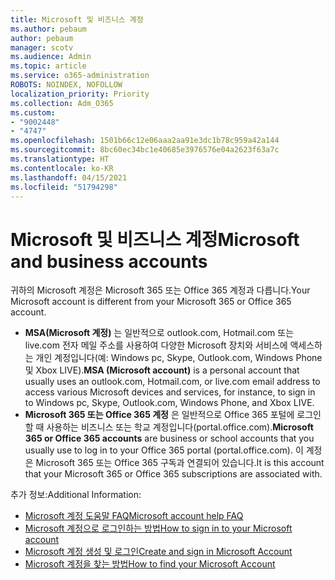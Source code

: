 ```yaml
---
title: Microsoft 및 비즈니스 계정
ms.author: pebaum
author: pebaum
manager: scotv
ms.audience: Admin
ms.topic: article
ms.service: o365-administration
ROBOTS: NOINDEX, NOFOLLOW
localization_priority: Priority
ms.collection: Adm_O365
ms.custom:
- "9002448"
- "4747"
ms.openlocfilehash: 1501b66c12e06aaa2aa91e3dc1b78c959a42a144
ms.sourcegitcommit: 8bc60ec34bc1e40685e3976576e04a2623f63a7c
ms.translationtype: HT
ms.contentlocale: ko-KR
ms.lasthandoff: 04/15/2021
ms.locfileid: "51794298"
---
```

# <a name="microsoft-and-business-accounts"></a><span data-ttu-id="8ade4-102">Microsoft 및 비즈니스 계정</span><span class="sxs-lookup"><span data-stu-id="8ade4-102">Microsoft and business accounts</span></span>

<span data-ttu-id="8ade4-103">귀하의 Microsoft 계정은 Microsoft 365 또는 Office 365 계정과 다릅니다.</span><span class="sxs-lookup"><span data-stu-id="8ade4-103">Your Microsoft account is different from your Microsoft 365 or Office 365 account.</span></span>

- <span data-ttu-id="8ade4-104">**MSA(Microsoft 계정)** 는 일반적으로 outlook.com, Hotmail.com 또는 live.com 전자 메일 주소를 사용하여 다양한 Microsoft 장치와 서비스에 액세스하는 개인 계정입니다(예: Windows pc, Skype, Outlook.com, Windows Phone 및 Xbox LIVE).</span><span class="sxs-lookup"><span data-stu-id="8ade4-104">**MSA (Microsoft account)** is a personal account that usually uses an outlook.com, Hotmail.com, or live.com email address to access various Microsoft devices and services, for instance, to sign in to Windows pc, Skype, Outlook.com, Windows Phone, and Xbox LIVE.</span></span>
- <span data-ttu-id="8ade4-105">**Microsoft 365 또는 Office 365 계정** 은 일반적으로 Office 365 포털에 로그인할 때 사용하는 비즈니스 또는 학교 계정입니다(portal.office.com).</span><span class="sxs-lookup"><span data-stu-id="8ade4-105">**Microsoft 365 or Office 365 accounts** are business or school accounts that you usually use to log in to your Office 365 portal (portal.office.com).</span></span> <span data-ttu-id="8ade4-106">이 계정은 Microsoft 365 또는 Office 365 구독과 연결되어 있습니다.</span><span class="sxs-lookup"><span data-stu-id="8ade4-106">It is this account that your Microsoft 365 or Office 365 subscriptions are associated with.</span></span>

<span data-ttu-id="8ade4-107">추가 정보:</span><span class="sxs-lookup"><span data-stu-id="8ade4-107">Additional Information:</span></span>

- [<span data-ttu-id="8ade4-108">Microsoft 계정 도움말 FAQ</span><span class="sxs-lookup"><span data-stu-id="8ade4-108">Microsoft account help FAQ</span></span>](https://support.microsoft.com/hub/4294457/microsoft-account-help) 
- [<span data-ttu-id="8ade4-109">Microsoft 계정으로 로그인하는 방법</span><span class="sxs-lookup"><span data-stu-id="8ade4-109">How to sign in to your Microsoft account</span></span>](https://support.microsoft.com/help/4028195/microsoft-account-how-to-sign-in)
- [<span data-ttu-id="8ade4-110">Microsoft 계정 생성 및 로그인</span><span class="sxs-lookup"><span data-stu-id="8ade4-110">Create and sign in Microsoft Account</span></span>](https://account.microsoft.com/account)
- [<span data-ttu-id="8ade4-111">Microsoft 계정을 찾는 방법</span><span class="sxs-lookup"><span data-stu-id="8ade4-111">How to find your Microsoft Account</span></span>](https://support.microsoft.com/help/13811/microsoft-account-how-to-find)
